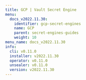 ```yaml
---
title: GCP | Vault Secret Engine
menu:
  docs_v2022.11.30:
    identifier: gcp-secret-engines
    name: GCP
    parent: secret-engines-guides
    weight: 10
menu_name: docs_v2022.11.30
info:
  cli: v0.11.0
  installer: v2022.11.30
  operator: v0.11.0
  unsealer: v0.11.0
  version: v2022.11.30
---
```


